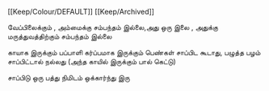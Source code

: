 [[Keep/Colour/DEFAULT]] [[Keep/Archived]] 

வேப்பிலைக்கும் , அம்மைக்கு சம்பந்தம் இல்லை,அது ஒரு இலை , அதுக்கு மருத்துவத்திற்கும் சம்பந்தம் இல்லை


காயாக இருக்கும் பப்பாளி கர்ப்பமாக இருக்கும் பெண்கள் சாப்பிட கூடாது, பழுத்த பழம் சாப்பிட்டால் நல்லது (அந்த காயில் இருக்கும் பால் கெட்டு)


சாப்பிடு ஒரு பத்து நிமிடம் ஒக்கார்ந்து இரு



